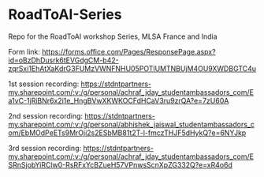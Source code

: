 # RoadToAI-Series
Repo for the RoadToAI workshop Series, MLSA France and India

Form link: https://forms.office.com/Pages/ResponsePage.aspx?id=oBzDhDusrk6tEVGdgCM-b42-zqrSxi1EhAtXaKdrG3FUMzVWNFNHU05POTlUMTNBUjM4OU9XWDBGTC4u

1st session recording: https://stdntpartners-my.sharepoint.com/:v:/g/personal/achraf_jday_studentambassadors_com/Ea1vC-1jRiBNr6x2i1e_HngBVwXKWKOCFdHCaV3ru9zrQA?e=7zU60A

2nd session recording: https://stdntpartners-my.sharepoint.com/:v:/g/personal/abhishek_jaiswal_studentambassadors_com/EbMOdPeETs9MrOji2s2ESbMB81t2T-l-fmczTHJF5dHykQ?e=6NYJkp

3rd session recording: https://stdntpartners-my.sharepoint.com/:v:/g/personal/achraf_jday_studentambassadors_com/ESRnSjobYiRClw0-RsRFxYcBZueH57VPnwsScnXpZG332Q?e=xR4o6d
